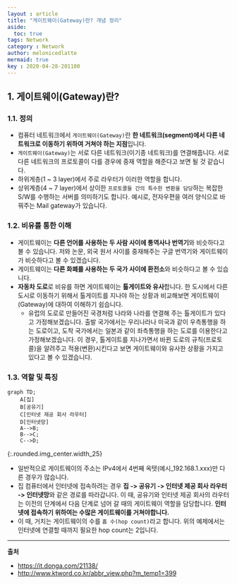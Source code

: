 ```yaml
---
layout : article
title: "게이트웨이(Gateway)란? 개념 정리"
aside:
  toc: true
tags: Network
category : Network
author: melonicedlatte  
mermaid: true
key : 2020-04-28-201100
---     
```


## 1. 게이트웨이(Gateway)란?

### 1.1. 정의

- 컴퓨터 네트워크에서 `게이트웨이(Gateway)`란 **한 네트워크(segment)에서 다른 네트워크로 이동하기 위하여 거쳐야 하는 지점**입니다.
- `게이트웨이(Gateway)`는 서로 다른 네트워크(이기종 네트워크)를 연결해줍니다. 서로 다른 네트워크의 프로토콜이 다를 경우에 중재 역할을 해준다고 보면 될 것 같습니다.
- 하위게층(1 ~ 3 layer)에서 주로 라우터가 이러한 역할을 합니다. 
- 상위계층(4 ~ 7 layer)에서 상이한 `프로토콜들 간의 특수한 변환을 담당`하는 복잡한 S/W를 수행하는 서버를 의미하기도 합니다. 예시로, 전자우편을 여러 양식으로 바꿔주는 Mail gateway가 있습니다. 

### 1.2. 비유를 통한 이해 
- 게이트웨이는 **다른 언어를 사용하는 두 사람 사이에 통역사나 번역기**와 비슷하다고 볼 수 있습니다. 저와 논문, 외국 원서 사이를 중재해주는 구글 번역기와 게이트웨이가 비슷하다고 볼 수 있겠습니다.
- 게이트웨이는 **다른 화폐를 사용하는 두 국가 사이에 환전소**와 비슷하다고 볼 수 있습니다. 
- **자동차 도로**로 비유를 하면 게이트웨이는 **톨게이트와 유사**합니다. 한 도시에서 다른 도시로 이동하기 위해서 톨게이트를 지나야 하는 상황과 비교해보면 게이트웨이(Gateway)에 대하여 이해하기 쉽습니다. 
  - 유럽의 도로로 만들어진 국경처럼 나라와 나라를 연결해 주는 톨게이트가 있다고 가정해보겠습니다. 출발 국가에서는 우리나라나 미국과 같이 우측통행을 하는 도로이고, 도착 국가에서는 일본과 같이 좌측통행을 하는 도로를 이용한다고 가정해보겠습니다. 이 경우, 톨게이트를 지나가면서 바뀐 도로의 규칙(프로토콜)을 알려주고 적용(변환)시킨다고 보면 게이트웨이와 유사한 상황을 가지고 있다고 볼 수 있겠습니다. 

### 1.3. 역할 및 특징

```mermaid
graph TD;
    A[집]
    B[공유기]
    C[인터넷 제공 회사 라우터]
    D[인터넷망]
    A-->B;
    B-->C;
    C-->D;
```
{:.rounded.img_center.width_25}

- 일반적으로 게이트웨이의 주소는 IPv4에서 4번째 옥텟(예시_192.168.1.xxx)만 다른 경우가 많습니다.
- 집 컴퓨터에서 인터넷에 접속하려는 경우 **집 -> 공유기 -> 인터넷 제공 회사 라우터 -> 인터넷망**와 같은 경로를 따라갑니다. 이 때, 공유기와 인터넷 제공 회사의 라우터는 이전의 단계에서 다음 단계로 넘어 갈 때의 게이트웨이 역할을 담당합니다. **인터넷에 접속하기 위하여는 수많은 게이트웨이를 거쳐야합니다.**
- 이 때, 거치는 게이트웨이의 수를 `홉 수(hop count)`라고 합니다. 위의 예제에서는 인터넷에 연결할 때까지 필요한 hop count는 2입니다. 

---

**출처**

- https://it.donga.com/21138/
- http://www.ktword.co.kr/abbr_view.php?m_temp1=399
